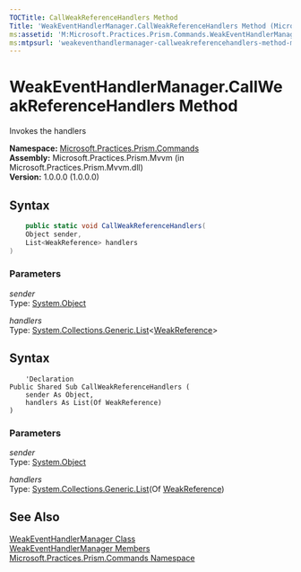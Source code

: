 ```yaml
---
TOCTitle: CallWeakReferenceHandlers Method
Title: 'WeakEventHandlerManager.CallWeakReferenceHandlers Method (Microsoft.Practices.Prism.Commands)'
ms:assetid: 'M:Microsoft.Practices.Prism.Commands.WeakEventHandlerManager.CallWeakReferenceHandlers(System.Object,System.Collections.Generic.List{System.WeakReference})'
ms:mtpsurl: 'weakeventhandlermanager-callweakreferencehandlers-method-mspp-commands.md'
---
```


# WeakEventHandlerManager.CallWeakReferenceHandlers Method

Invokes the handlers

**Namespace:** [Microsoft.Practices.Prism.Commands](/patterns-practices/reference/mspp-commands-namespace)<br/>
**Assembly:** Microsoft.Practices.Prism.Mvvm (in Microsoft.Practices.Prism.Mvvm.dll)<br/>
**Version:** 1.0.0.0 (1.0.0.0)

## Syntax

```C#
    public static void CallWeakReferenceHandlers(
	Object sender,
	List<WeakReference> handlers
)
```

### Parameters

*sender*<br/>
Type: [System.Object](http://msdn.microsoft.com/en-us/library/e5kfa45b)

*handlers*<br/>
Type: [System.Collections.Generic.List](http://msdn.microsoft.com/en-us/library/6sh2ey19)&lt;[WeakReference](http://msdn.microsoft.com/en-us/library/hbh8w2zd)&gt;

## Syntax

```VB
    'Declaration
Public Shared Sub CallWeakReferenceHandlers ( 
	sender As Object,
	handlers As List(Of WeakReference)
)
```

### Parameters

*sender*<br/>
Type: [System.Object](http://msdn.microsoft.com/en-us/library/e5kfa45b)

*handlers*<br/>
Type: [System.Collections.Generic.List](http://msdn.microsoft.com/en-us/library/6sh2ey19)(Of [WeakReference](http://msdn.microsoft.com/en-us/library/hbh8w2zd))


## See Also

[WeakEventHandlerManager Class](/patterns-practices/reference/weakeventhandlermanager-class-mspp-commands)<br/>
[WeakEventHandlerManager Members](/patterns-practices/reference/weakeventhandlermanager-members-mspp-commands)<br/>
[Microsoft.Practices.Prism.Commands Namespace](/patterns-practices/reference/mspp-commands-namespace)